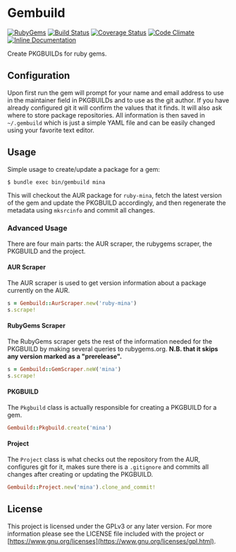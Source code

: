 # Gembuild

[![RubyGems](https://img.shields.io/gem/v/gembuild.svg)](https://rubygems.org/gems/gembuild)
[![Build Status](https://travis-ci.org/mfinelli/gembuild.svg?branch=master)](https://travis-ci.org/mfinelli/gembuild)
[![Coverage Status](https://coveralls.io/repos/mfinelli/gembuild/badge.svg?branch=master&service=github)](https://coveralls.io/github/mfinelli/gembuild?branch=master)
[![Code Climate](https://codeclimate.com/github/mfinelli/gembuild/badges/gpa.svg)](https://codeclimate.com/github/mfinelli/gembuild)
[![Inline Documentation](https://inch-ci.org/github/mfinelli/gembuild.svg)](https://inch-ci.org/github/mfinelli/gembuild)

Create PKGBUILDs for ruby gems.

## Configuration

Upon first run the gem will prompt for your name and email address to use in
the maintainer field in PKGBUILDs and to use as the git author. If you have
already configured git it will confirm the values that it finds. It will also
ask where to store package repositories. All information is then saved in
`~/.gembuild` which is just a simple YAML file and can be easily changed
using your favorite text editor.

## Usage

Simple usage to create/update a package for a gem:

```shell
$ bundle exec bin/gembuild mina
```

This will checkout the AUR package for `ruby-mina`, fetch the latest version
of the gem and update the PKGBUILD accordingly, and then regenerate the
metadata using `mksrcinfo` and commit all changes.

### Advanced Usage

There are four main parts: the AUR scraper, the rubygems scraper, the
PKGBUILD and the project.

#### AUR Scraper

The AUR scraper is used to get version information about a package currently
on the AUR.

```ruby
s = Gembuild::AurScraper.new('ruby-mina')
s.scrape!
```

#### RubyGems Scraper

The RubyGems scraper gets the rest of the information needed for the PKGBUILD
by making several queries to rubygems.org. **N.B. that it skips any version
marked as a "prerelease".**

```ruby
s = Gembuild::GemScraper.neW('mina')
s.scrape!
```

#### PKGBUILD

The `Pkgbuild` class is actually responsible for creating a PKGBUILD for a
gem.

```ruby
Gembuild::Pkgbuild.create('mina')
```

#### Project

The `Project` class is what checks out the repository from the AUR,
configures git for it, makes sure there is a `.gitignore` and commits all
changes after creating or updating the PKGBUILD.

```ruby
Gembuild::Project.new('mina').clone_and_commit!
```

## License

This project is licensed under the GPLv3 or any later version. For more
information please see the LICENSE file included with the project or
[https://www.gnu.org/licenses](https://www.gnu.org/licenses/gpl.html).
